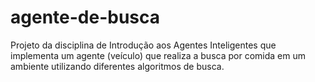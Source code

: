 # agente-de-busca
Projeto da disciplina de Introdução aos Agentes Inteligentes que implementa um agente (veículo) que realiza a busca por comida em um ambiente utilizando diferentes algoritmos de busca.
